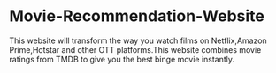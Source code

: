 # Movie-Recommendation-Website
This website will transform the way you watch films on Netflix,Amazon Prime,Hotstar and other OTT platforms.This website combines movie ratings from TMDB to give you the best binge movie instantly.
